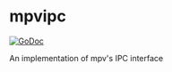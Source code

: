 # mpvipc
[![GoDoc](https://godoc.org/github.com/DexterLB/mpvipc?status.svg)](http://godoc.org/github.com/DexterLB/mpvipc)

An implementation of mpv's IPC interface
